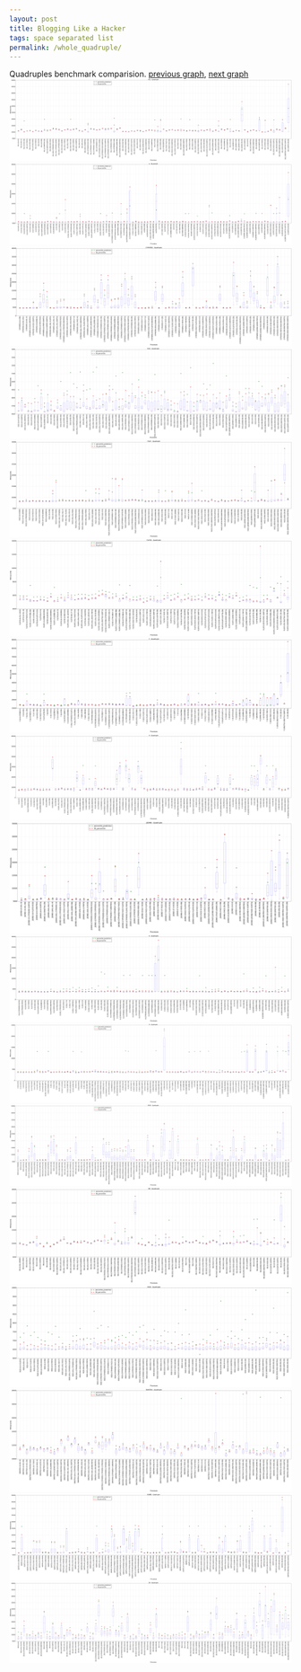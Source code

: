 ```yaml
---
layout: post
title: Blogging Like a Hacker
tags: space separated list
permalink: /whole_quadruple/
---
```


Quadruples benchmark comparision.
[previous graph](./whole_triple/), [next graph](./whole_quintuple/)
<img src="./images/quadruple/AVL_box.png" alt="graph figure"><img src="./images/quadruple/A_box.png" alt="graph figure"><img src="./images/quadruple/CYPHERD_box.png" alt="graph figure"><img src="./images/quadruple/EGG_box.png" alt="graph figure"><img src="./images/quadruple/FACE_box.png" alt="graph figure"><img src="./images/quadruple/FLOYD_box.png" alt="graph figure"><img src="./images/quadruple/F_box.png" alt="graph figure"><img src="./images/quadruple/H_box.png" alt="graph figure"><img src="./images/quadruple/JSOND_box.png" alt="graph figure"><img src="./images/quadruple/K_box.png" alt="graph figure"><img src="./images/quadruple/O_box.png" alt="graph figure"><img src="./images/quadruple/PDFD_box.png" alt="graph figure"><img src="./images/quadruple/RB_box.png" alt="graph figure"><img src="./images/quadruple/ROD_box.png" alt="graph figure"><img src="./images/quadruple/SMATRIX_box.png" alt="graph figure"><img src="./images/quadruple/SORTD_box.png" alt="graph figure"><img src="./images/quadruple/ZB_box.png" alt="graph figure">